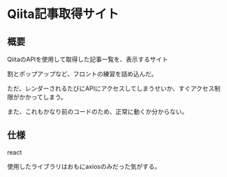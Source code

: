 # Qiita記事取得サイト
## 概要
QiitaのAPIを使用して取得した記事一覧を、表示するサイト

割とポップアップなど、フロントの練習を詰め込んだ。

ただ、レンダーされるたびにAPIにアクセスしてしまうせいか、すぐアクセス制限がかかってしまう。

また、これもかなり前のコードのため、正常に動くか分からない。

## 仕様
react

使用したライブラリはおもにaxiosのみだった気がする。
